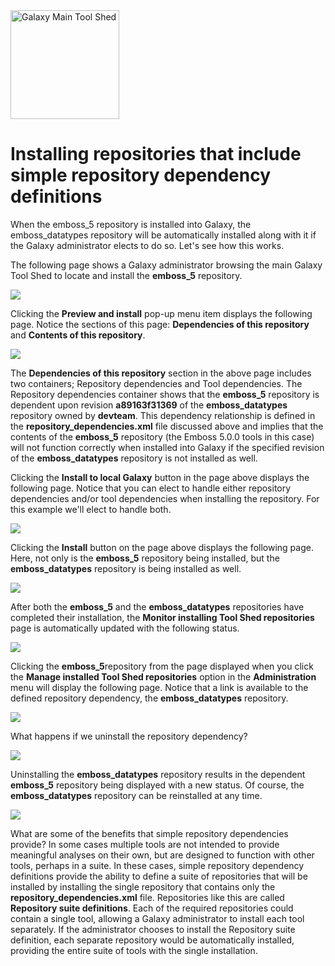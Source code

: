 <div class='center'> <a href='http://toolshed.g2.bx.psu.edu'><img src="/src/images/logos/ToolShed.jpg" alt="Galaxy Main Tool Shed" height="174" /></a> </div>

# Installing repositories that include simple repository dependency definitions

When the emboss_5 repository is installed into Galaxy, the emboss_datatypes repository will be automatically installed along with it if the Galaxy administrator elects to do so.  Let's see how this works.

The following page shows a Galaxy administrator browsing the main Galaxy Tool Shed to locate and install the **emboss_5** repository.

![](/src/installing-simple-repository-dependencies/browse_tool_shed.png)

Clicking the **Preview and install** pop-up menu item displays the following page.  Notice the sections of this page: **Dependencies of this repository** and **Contents of this repository**.

![](/src/installing-simple-repository-dependencies/install_emboss.png)

The **Dependencies of this repository** section in the above page includes two containers; Repository dependencies and Tool dependencies.  The Repository dependencies container shows that the **emboss_5** repository is dependent upon revision **a89163f31369** of the **emboss_datatypes** repository owned by **devteam**.  This dependency relationship is defined in the **repository_dependencies.xml** file discussed above and implies that the contents of the **emboss_5** repository (the Emboss 5.0.0 tools in this case) will not function correctly when installed into Galaxy if the specified revision of the **emboss_datatypes** repository is not installed as well.

Clicking the **Install to local Galaxy** button in the page above displays the following page.  Notice that you can elect to handle either repository dependencies and/or tool dependencies when installing the repository.  For this example we'll elect to handle both.

![](/src/installing-simple-repository-dependencies/confirm_dependency_installation.png)

Clicking the **Install** button on the page above displays the following page.  Here, not only is the **emboss_5** repository being installed, but the **emboss_datatypes** repository is being installed as well.

![](/src/installing-simple-repository-dependencies/installing_emboss.png)

After both the **emboss_5** and the **emboss_datatypes** repositories have completed their installation, the **Monitor installing Tool Shed repositories** page is automatically updated with the following status.

![](/src/installing-simple-repository-dependencies/emboss_and_emboss_datatypes_installed.png)

Clicking the **emboss_5**repository from the page displayed when you click the **Manage installed Tool Shed repositories** option in the **Administration** menu will display the following page.  Notice that a link is available to the defined repository dependency, the **emboss_datatypes** repository.

![](/src/installing-simple-repository-dependencies/manage_emboss_5.png)

What happens if we uninstall the repository dependency?

![](/src/installing-simple-repository-dependencies/uninstall_emboss_datatypes.png)

Uninstalling the **emboss_datatypes** repository results in the dependent **emboss_5** repository being displayed with a new status.  Of course, the **emboss_datatypes** repository can be reinstalled at any time.

![](/src/installing-simple-repository-dependencies/emboss_5_missing_dependencies.png)

What are some of the benefits that simple repository dependencies provide?  In some cases multiple tools are not intended to provide meaningful analyses on their own, but are designed to function with other tools, perhaps in a suite.  In these cases, simple repository dependency definitions provide the ability to define a suite of repositories that will be installed by installing the single repository that contains only the **repository_dependencies.xml** file.  Repositories like this are called **Repository suite definitions**.  Each of the required repositories could contain a single tool, allowing a Galaxy administrator to install each tool separately.  If the administrator chooses to install the Repository suite definition, each separate repository would be automatically installed, providing the entire suite of tools with the single installation.
